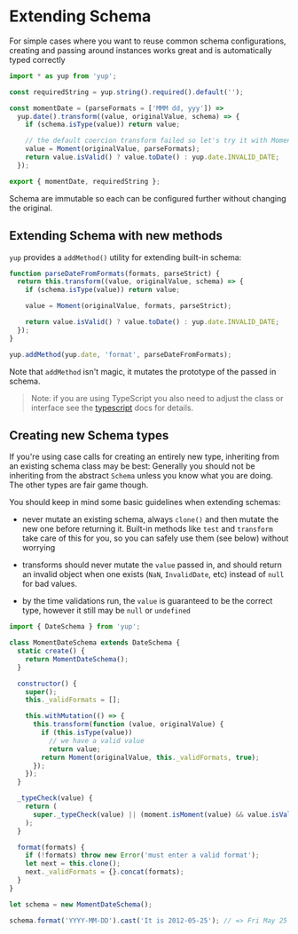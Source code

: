 # Extending Schema

For simple cases where you want to reuse common schema configurations, creating
and passing around instances works great and is automatically typed correctly

```js
import * as yup from 'yup';

const requiredString = yup.string().required().default('');

const momentDate = (parseFormats = ['MMM dd, yyy']) =>
  yup.date().transform((value, originalValue, schema) => {
    if (schema.isType(value)) return value;

    // the default coercion transform failed so let's try it with Moment instead
    value = Moment(originalValue, parseFormats);
    return value.isValid() ? value.toDate() : yup.date.INVALID_DATE;
  });

export { momentDate, requiredString };
```

Schema are immutable so each can be configured further without changing the original.

## Extending Schema with new methods

`yup` provides a `addMethod()` utility for extending built-in schema:

```js
function parseDateFromFormats(formats, parseStrict) {
  return this.transform((value, originalValue, schema) => {
    if (schema.isType(value)) return value;

    value = Moment(originalValue, formats, parseStrict);

    return value.isValid() ? value.toDate() : yup.date.INVALID_DATE;
  });
}

yup.addMethod(yup.date, 'format', parseDateFromFormats);
```

Note that `addMethod` isn't magic, it mutates the prototype of the passed in schema.

> Note: if you are using TypeScript you also need to adjust the class or interface
> see the [typescript](./typescript.md) docs for details.

## Creating new Schema types

If you're using case calls for creating an entirely new type, inheriting from
an existing schema class may be best: Generally you should not be inheriting from
the abstract `Schema` unless you know what you are doing. The other types are fair game though.

You should keep in mind some basic guidelines when extending schemas:

- never mutate an existing schema, always `clone()` and then mutate the new one before returning it.
  Built-in methods like `test` and `transform` take care of this for you, so you can safely use them (see below) without worrying

- transforms should never mutate the `value` passed in, and should return an invalid object when one exists
  (`NaN`, `InvalidDate`, etc) instead of `null` for bad values.

- by the time validations run, the `value` is guaranteed to be the correct type, however it still may
  be `null` or `undefined`

```js
import { DateSchema } from 'yup';

class MomentDateSchema extends DateSchema {
  static create() {
    return MomentDateSchema();
  }

  constructor() {
    super();
    this._validFormats = [];

    this.withMutation(() => {
      this.transform(function (value, originalValue) {
        if (this.isType(value))
          // we have a valid value
          return value;
        return Moment(originalValue, this._validFormats, true);
      });
    });
  }

  _typeCheck(value) {
    return (
      super._typeCheck(value) || (moment.isMoment(value) && value.isValid())
    );
  }

  format(formats) {
    if (!formats) throw new Error('must enter a valid format');
    let next = this.clone();
    next._validFormats = {}.concat(formats);
  }
}

let schema = new MomentDateSchema();

schema.format('YYYY-MM-DD').cast('It is 2012-05-25'); // => Fri May 25 2012 00:00:00 GMT-0400 (Eastern Daylight Time)
```
